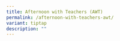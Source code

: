 ```yaml
---
title: Afternoon with Teachers (AWT)
permalink: /afternoon-with-teachers-awt/
variant: tiptap
description: ""
---
```

<p></p>